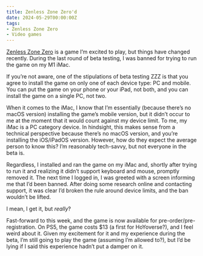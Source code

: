 ```yaml
---
title: Zenless Zone Zero'd
date: 2024-05-29T00:00:00Z
tags:
- Zenless Zone Zero
- Video games
---
```

<a href="https://www.igdb.com/games/zenless-zone-zero" target="_blank" rel="noopener">Zenless Zone Zero</a> is a game I’m excited to play, but things have changed recently. During the last round of beta testing, I was banned for trying to run the game on my M1 iMac.

If you’re not aware, one of the stipulations of beta testing ZZZ is that you agree to install the game on only one of each device type: PC and mobile. You can put the game on your phone or your iPad, not both, and you can install the game on a single PC, not two.

When it comes to the iMac, I know that I’m essentially (because there’s no macOS version) installing the game’s mobile version, but it didn’t occur to me at the moment that it would count against my device limit. To me, my iMac is a PC category device. In hindsight, this makes sense from a technical perspective because there’s no macOS version, and you’re installing the iOS/iPadOS version. However, how do they expect the average person to know this? I’m reasonably tech-savvy, but not everyone in the beta is.

Regardless, I installed and ran the game on my iMac and, shortly after trying to run it and realizing it didn’t support keyboard and mouse, promptly removed it. The next time I logged in, I was greeted with a screen informing me that I’d been banned. After doing some research online and contacting support, it was clear I’d broken the rule around device limits, and the ban wouldn’t be lifted.

I mean, I get it, but *really*?

Fast-forward to this week, and the game is now available for pre-order/pre-registration. On PS5, the game costs $13 (a first for HoYoverse?), and I feel weird about it. Given my excitement for it and my experience during the beta, I’m still going to play the game (assuming I’m allowed to?), but I’d be lying if I said this experience hadn’t put a damper on it.
